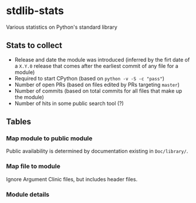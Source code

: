 # stdlib-stats
Various statistics on Python's standard library

## Stats to collect
- Release and date the module was introduced (inferred by the firt date of a `X.Y.0` release that comes after the earliest commit of any file for a module)
- Required to start CPython (based on `python -v -S -c "pass"`)
- Number of open PRs (based on files edited by PRs targeting `master`)
- Number of commits (based on total commits for all files that make up the module)
- Number of hits in some public search tool (?)

## Tables
### Map module to public module
Public availability is determined by documentation existing in `Doc/library/`.

### Map file to module
Ignore Argument Clinic files, but includes header files.

### Module details
